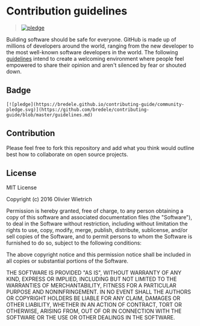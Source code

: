 # Contribution guidelines

 >[![pledge](https://bredele.github.io/contributing-guide/community-pledge.svg)](https://github.com/bredele/contributing-guide/blob/master/guidelines.md)

Building software should be safe for everyone. GitHub is made up of millions of developers around the world, ranging from the new developer to the most well-known software developers in the world. The following [guidelines](https://github.com/bredele/contributing-guide/blob/master/guidelines.md) intend to create a welcoming environment where people feel empowered to share their opinion and aren't silenced by fear or shouted down.

## Badge

```
[![pledge](https://bredele.github.io/contributing-guide/community-pledge.svg)](https://github.com/bredele/contributing-guide/blob/master/guidelines.md)
```

## Contribution

Please feel free to fork this repository and add what you think would outline best how to collaborate on open source projects.

## License

MIT License

Copyright (c) 2016 Olivier Wietrich

Permission is hereby granted, free of charge, to any person obtaining a copy
of this software and associated documentation files (the "Software"), to deal
in the Software without restriction, including without limitation the rights
to use, copy, modify, merge, publish, distribute, sublicense, and/or sell
copies of the Software, and to permit persons to whom the Software is
furnished to do so, subject to the following conditions:

The above copyright notice and this permission notice shall be included in all
copies or substantial portions of the Software.

THE SOFTWARE IS PROVIDED "AS IS", WITHOUT WARRANTY OF ANY KIND, EXPRESS OR
IMPLIED, INCLUDING BUT NOT LIMITED TO THE WARRANTIES OF MERCHANTABILITY,
FITNESS FOR A PARTICULAR PURPOSE AND NONINFRINGEMENT. IN NO EVENT SHALL THE
AUTHORS OR COPYRIGHT HOLDERS BE LIABLE FOR ANY CLAIM, DAMAGES OR OTHER
LIABILITY, WHETHER IN AN ACTION OF CONTRACT, TORT OR OTHERWISE, ARISING FROM,
OUT OF OR IN CONNECTION WITH THE SOFTWARE OR THE USE OR OTHER DEALINGS IN THE
SOFTWARE.
